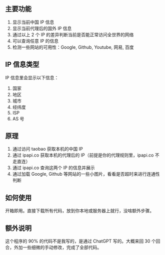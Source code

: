 ## 主要功能

1. 显示当前中国 IP 信息
2. 显示当前代理后的国外 IP 信息
3. 通过以上 2 个 IP 的差异判断当前是否能正常访问全世界的网络
4. 可以查询任意 IP 的信息
5. 检测一些网站的可用性：Google, Github, Youtube, 网易, 百度

## IP 信息类型

IP 信息里会显示以下信息：

1. 国家
2. 地区
3. 城市
4. 经纬度
5. ISP
6. AS 号

## 原理

1. 通过访问 taobao 获取本机的中国 IP
2. 通过 ipapi.co 获取本机的代理后的 IP（前提是你的代理规则里，ipapi.co 不走直连）
3. 通过 ipapi.co 查询这两个 IP 的信息并展示
4. 通过加载 Google, Github 等网站的一些小图片，看看是否超时来进行连通性判断

## 如何使用

开箱即用。直接下载所有代码，放到你本地或服务器上就行，没啥额外步骤。

## 额外说明

这个程序的 90% 的代码不是我写的，是通过 ChatGPT 写的。大概来回 30 个回合，外加一些细微的手动修改，完成了全部代码。